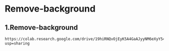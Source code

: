 # Remove-background
## 1.Remove-background

    https://colab.research.google.com/drive/19hiRNQvOjEyK5A4GaAJyyNM6eXyY54BX?usp=sharing
